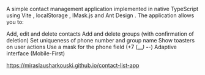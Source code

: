 A simple contact management application implemented in native TypeScript using Vite , localStorage , IMask.js and Ant Design . The application allows you to:

Add, edit and delete contacts
Add and delete groups (with confirmation of deletion)
Set uniqueness of phone number and group name
Show toasters on user actions
Use a mask for the phone field (+7 (___) ___-__-__)
Adaptive interface (Mobile-First)

https://miraslausharkouski.github.io/contact-list-app
